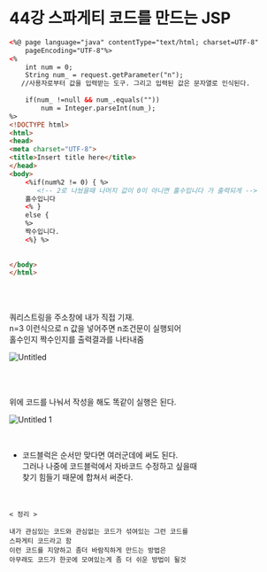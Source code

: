 
# 44강 스파게티 코드를 만드는 JSP

```html
<%@ page language="java" contentType="text/html; charset=UTF-8"
    pageEncoding="UTF-8"%>
<% 
	int num = 0;
	String num_ = request.getParameter("n");  
   //사용자로부터 값을 입력받는 도구. 그리고 입력된 값은 문자열로 인식된다.
	
	if(num_ !=null && num_.equals(""))
		num = Integer.parseInt(num_);
%>    
<!DOCTYPE html>
<html>
<head>
<meta charset="UTF-8">
<title>Insert title here</title>
</head>
<body>
	<%if(num%2 != 0) { %>  
	   <!-- 2로 나눴을때 나머지 값이 0이 아니면 홀수입니다 가 출력되게 -->
	홀수입니다
	<% }
	else {
	%>
	짝수입니다.
	<%} %>
	
	
</body>
</html>
```
<br><br>


쿼리스트링을 주소창에 내가 직접 기재.  
n=3 이런식으로 n 값을 넣어주면 n조건문이 실행되어  
홀수인지 짝수인지를 출력결과를 나타내줌  

![Untitled](https://user-images.githubusercontent.com/89206108/166142361-ce077fc1-e5be-4110-bbf5-4463b4e58a26.png)


<br><br>


위에 코드를 나눠서 작성을 해도 똑같이 실행은 된다.

![Untitled 1](https://user-images.githubusercontent.com/89206108/166142367-88fb13c9-e80f-44c7-960e-f6a5fd2e10f1.png)

<br>

- 코드블럭은 순서만 맞다면 여러군데에 써도 된다.  
그러나 나중에 코드블럭에서 자바코드 수정하고 싶을때   
찾기 힘들기 때문에 합쳐서 써준다.  
<br><br>    

```
< 정리 >

내가 관심있는 코드와 관심없는 코드가 섞여있는 그런 코드를 
스파게티 코드라고 함
이런 코드를 지양하고 좀더 바람직하게 만드는 방법은
아무래도 코드가 한곳에 모여있는게 좀 더 쉬운 방법이 될것
```
<br><br>
